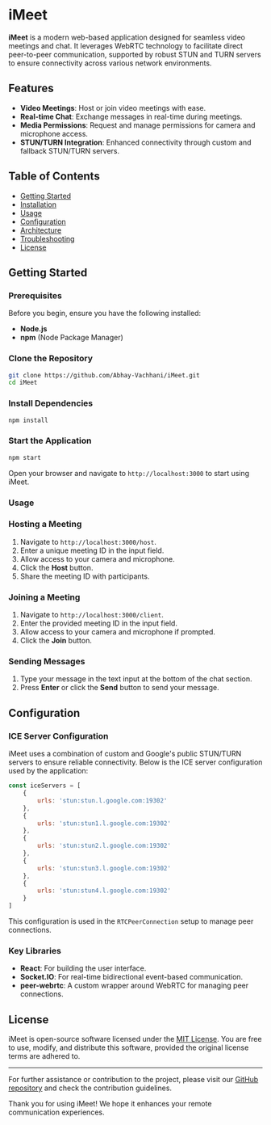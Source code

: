 # iMeet

**iMeet** is a modern web-based application designed for seamless video meetings and chat. It leverages WebRTC technology to facilitate direct peer-to-peer communication, supported by robust STUN and TURN servers to ensure connectivity across various network environments.

## Features

- **Video Meetings**: Host or join video meetings with ease.
- **Real-time Chat**: Exchange messages in real-time during meetings.
- **Media Permissions**: Request and manage permissions for camera and microphone access.
- **STUN/TURN Integration**: Enhanced connectivity through custom and fallback STUN/TURN servers.

## Table of Contents

- [Getting Started](#getting-started)
- [Installation](#installation)
- [Usage](#usage)
- [Configuration](#configuration)
- [Architecture](#architecture)
- [Troubleshooting](#troubleshooting)
- [License](#license)

## Getting Started

### Prerequisites

Before you begin, ensure you have the following installed:

- **Node.js**
- **npm** (Node Package Manager)

### Clone the Repository

```bash
git clone https://github.com/Abhay-Vachhani/iMeet.git
cd iMeet
```

### Install Dependencies

```bash
npm install
```

### Start the Application

```bash
npm start
```

Open your browser and navigate to `http://localhost:3000` to start using iMeet.

### Usage

### Hosting a Meeting

1. Navigate to `http://localhost:3000/host`.
2. Enter a unique meeting ID in the input field.
3. Allow access to your camera and microphone.
4. Click the **Host** button.
5. Share the meeting ID with participants.

### Joining a Meeting

1. Navigate to `http://localhost:3000/client`.
2. Enter the provided meeting ID in the input field.
3. Allow access to your camera and microphone if prompted.
4. Click the **Join** button.

### Sending Messages

1. Type your message in the text input at the bottom of the chat section.
2. Press **Enter** or click the **Send** button to send your message.


## Configuration

### ICE Server Configuration

iMeet uses a combination of custom and Google's public STUN/TURN servers to ensure reliable connectivity. Below is the ICE server configuration used by the application:

```javascript
const iceServers = [
	{
		urls: 'stun:stun.l.google.com:19302'
	},
	{
		urls: 'stun:stun1.l.google.com:19302'
	},
	{
		urls: 'stun:stun2.l.google.com:19302'
	},
	{
		urls: 'stun:stun3.l.google.com:19302'
	},
	{
		urls: 'stun:stun4.l.google.com:19302'
	}
]
```

This configuration is used in the `RTCPeerConnection` setup to manage peer connections.

### Key Libraries

- **React**: For building the user interface.
- **Socket.IO**: For real-time bidirectional event-based communication.
- **peer-webrtc**: A custom wrapper around WebRTC for managing peer connections.

## License

iMeet is open-source software licensed under the [MIT License](License). You are free to use, modify, and distribute this software, provided the original license terms are adhered to.

---

For further assistance or contribution to the project, please visit our [GitHub repository](https://github.com/Abhay-Vachhani/iMeet) and check the contribution guidelines.

Thank you for using iMeet! We hope it enhances your remote communication experiences.